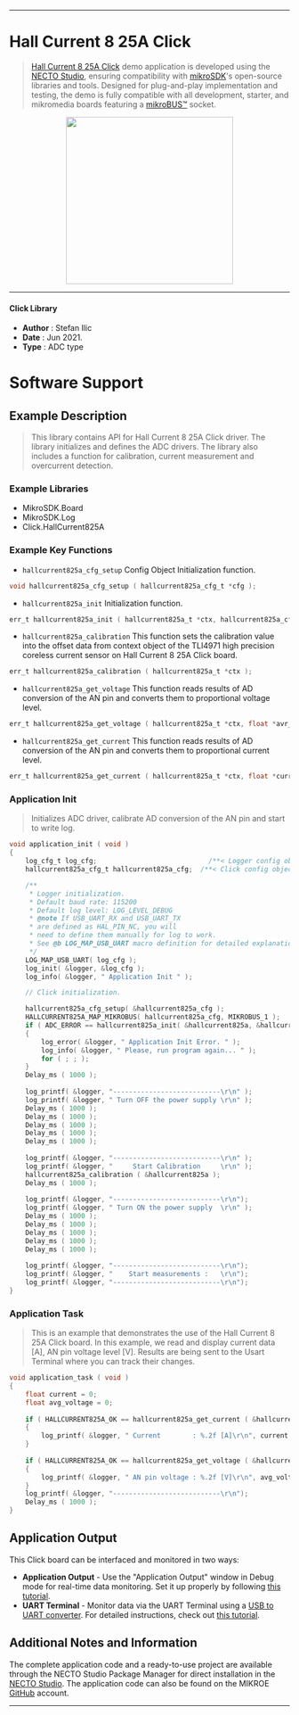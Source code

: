 
---
# Hall Current 8 25A Click

> [Hall Current 8 25A Click](https://www.mikroe.com/?pid_product=MIKROE-4632) demo application is developed using
the [NECTO Studio](https://www.mikroe.com/necto), ensuring compatibility with [mikroSDK](https://www.mikroe.com/mikrosdk)'s
open-source libraries and tools. Designed for plug-and-play implementation and testing, the demo is fully compatible with
all development, starter, and mikromedia boards featuring a [mikroBUS&trade;](https://www.mikroe.com/mikrobus) socket.

<p align="center">
  <img src="https://www.mikroe.com/?pid_product=MIKROE-4632&image=1" height=300px>
</p>

---

#### Click Library

- **Author**        : Stefan Ilic
- **Date**          : Jun 2021.
- **Type**          : ADC type

# Software Support

## Example Description

> This library contains API for Hall Current 8 25A Click driver. The library initializes and defines the ADC drivers. The library also includes a function for calibration, current measurement and overcurrent detection.

### Example Libraries

- MikroSDK.Board
- MikroSDK.Log
- Click.HallCurrent825A

### Example Key Functions

- `hallcurrent825a_cfg_setup` Config Object Initialization function.
```c
void hallcurrent825a_cfg_setup ( hallcurrent825a_cfg_t *cfg );
```

- `hallcurrent825a_init` Initialization function.
```c
err_t hallcurrent825a_init ( hallcurrent825a_t *ctx, hallcurrent825a_cfg_t *cfg );
```

- `hallcurrent825a_calibration` This function sets the calibration value into the offset data from context object of the TLI4971 high precision coreless current sensor on Hall Current 8 25A Click board.
```c
err_t hallcurrent825a_calibration ( hallcurrent825a_t *ctx );
```

- `hallcurrent825a_get_voltage` This function reads results of AD conversion of the AN pin and converts them to proportional voltage level.
```c
err_t hallcurrent825a_get_voltage ( hallcurrent825a_t *ctx, float *avr_voltage );
```

- `hallcurrent825a_get_current` This function reads results of AD conversion of the AN pin and converts them to proportional current level.
```c
err_t hallcurrent825a_get_current ( hallcurrent825a_t *ctx, float *current );
```

### Application Init

> Initializes ADC driver, calibrate AD conversion of the AN pin and start to write log.

```c
void application_init ( void ) 
{
    log_cfg_t log_cfg;                            /**< Logger config object. */
    hallcurrent825a_cfg_t hallcurrent825a_cfg;  /**< Click config object. */

    /** 
     * Logger initialization.
     * Default baud rate: 115200
     * Default log level: LOG_LEVEL_DEBUG
     * @note If USB_UART_RX and USB_UART_TX 
     * are defined as HAL_PIN_NC, you will 
     * need to define them manually for log to work. 
     * See @b LOG_MAP_USB_UART macro definition for detailed explanation.
     */
    LOG_MAP_USB_UART( log_cfg );
    log_init( &logger, &log_cfg );
    log_info( &logger, " Application Init " );

    // Click initialization.

    hallcurrent825a_cfg_setup( &hallcurrent825a_cfg );
    HALLCURRENT825A_MAP_MIKROBUS( hallcurrent825a_cfg, MIKROBUS_1 );
    if ( ADC_ERROR == hallcurrent825a_init( &hallcurrent825a, &hallcurrent825a_cfg ) ) 
    {
        log_error( &logger, " Application Init Error. " );
        log_info( &logger, " Please, run program again... " );
        for ( ; ; );
    }
    Delay_ms ( 1000 );
    
    log_printf( &logger, "---------------------------\r\n" );
    log_printf( &logger, " Turn OFF the power supply \r\n" );
    Delay_ms ( 1000 );
    Delay_ms ( 1000 );
    Delay_ms ( 1000 );
    Delay_ms ( 1000 );
    Delay_ms ( 1000 );
    
    log_printf( &logger, "---------------------------\r\n" );
    log_printf( &logger, "     Start Calibration     \r\n" );
    hallcurrent825a_calibration ( &hallcurrent825a );
    Delay_ms ( 1000 );
    
    log_printf( &logger, "---------------------------\r\n");
    log_printf( &logger, " Turn ON the power supply  \r\n" );
    Delay_ms ( 1000 );
    Delay_ms ( 1000 );
    Delay_ms ( 1000 );
    Delay_ms ( 1000 );
    Delay_ms ( 1000 );
    
    log_printf( &logger, "---------------------------\r\n");
    log_printf( &logger, "    Start measurements :   \r\n");
    log_printf( &logger, "---------------------------\r\n");
}
```

### Application Task

> This is an example that demonstrates the use of the Hall Current 8 25A Click board. 
In this example, we read and display current data [A], AN pin voltage level [V]. 
Results are being sent to the Usart Terminal where you can track their changes.

```c
void application_task ( void ) 
{
    float current = 0;
    float avg_voltage = 0;
    
    if ( HALLCURRENT825A_OK == hallcurrent825a_get_current ( &hallcurrent825a, &current ) ) 
    {
        log_printf( &logger, " Current        : %.2f [A]\r\n", current );
    }
    
    if ( HALLCURRENT825A_OK == hallcurrent825a_get_voltage ( &hallcurrent825a, &avg_voltage ) ) 
    {
        log_printf( &logger, " AN pin voltage : %.2f [V]\r\n", avg_voltage );
    }
    log_printf( &logger, "---------------------------\r\n");
    Delay_ms ( 1000 );
}
```
 

## Application Output

This Click board can be interfaced and monitored in two ways:
- **Application Output** - Use the "Application Output" window in Debug mode for real-time data monitoring.
Set it up properly by following [this tutorial](https://www.youtube.com/watch?v=ta5yyk1Woy4).
- **UART Terminal** - Monitor data via the UART Terminal using
a [USB to UART converter](https://www.mikroe.com/click/interface/usb?interface*=uart,uart). For detailed instructions,
check out [this tutorial](https://help.mikroe.com/necto/v2/Getting%20Started/Tools/UARTTerminalTool).

## Additional Notes and Information

The complete application code and a ready-to-use project are available through the NECTO Studio Package Manager for 
direct installation in the [NECTO Studio](https://www.mikroe.com/necto). The application code can also be found on
the MIKROE [GitHub](https://github.com/MikroElektronika/mikrosdk_click_v2) account.

---
